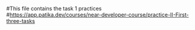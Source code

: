 #This file contains the task 1 practices
#https://app.patika.dev/courses/near-developer-course/practice-II-First-three-tasks
